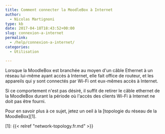 ```yaml
---
title: Comment connecter la MoodleBox à Internet
author:
  - Nicolas Martignoni
type: kb
date: 2017-04-18T18:43:52+00:00
slug: connexion-a-internet
permalink:
  - /help/connexion-a-internet/
categories:
  - Utilisation

---
```

Lorsque la MoodleBox est branchée au moyen d'un câble Ethernet à un réseau lui-même ayant accès à Internet, elle fait office de routeur, et les appareils qui y sont connectés par Wi-Fi ont eux-mêmes accès à Internet.

Si ce comportement n'est pas désiré, il suffit de retirer le câble ethernet de la MoodleBox durant la période où l'accès des clients Wi-Fi à Internet ne doit pas être fourni.

Pour en savoir plus à ce sujet, jetez un oeil à la [topologie du réseau de la MoodleBox][1].

 [1]: {{< relref "network-topology.fr.md" >}}

